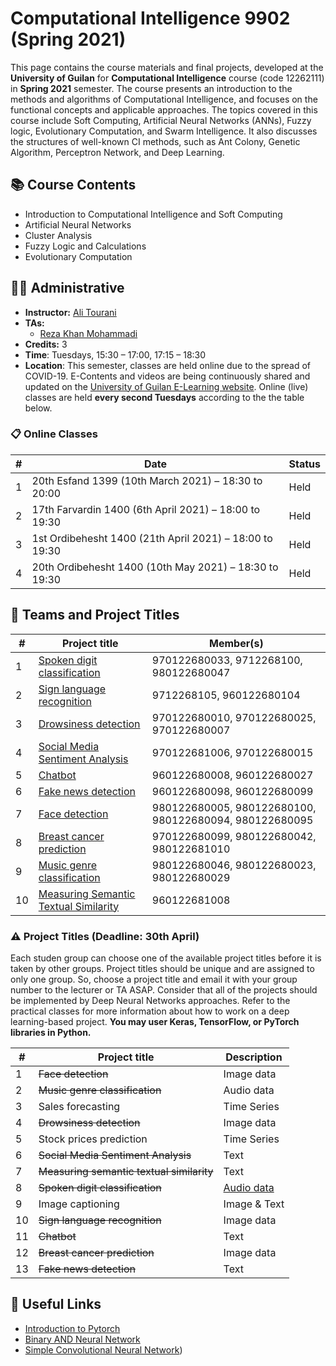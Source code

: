 # Computational Intelligence 9902 (Spring 2021)

This page contains the course materials and final projects, developed at the **University of Guilan** for **Computational Intelligence** course (code 12262111) in **Spring 2021** semester. The course presents an introduction to the methods and algorithms of Computational Intelligence, and focuses on the functional concepts and applicable approaches. The topics covered in this course include Soft Computing, Artificial Neural Networks (ANNs), Fuzzy logic, Evolutionary Computation, and Swarm Intelligence. It also discusses the structures of well-known CI methods, such as Ant Colony, Genetic Algorithm, Perceptron Network, and Deep Learning.

## 📚 Course Contents

- Introduction to Computational Intelligence and Soft Computing
- Artificial Neural Networks
- Cluster Analysis
- Fuzzy Logic and Calculations
- Evolutionary Computation

## 👨‍🏫 Administrative

- **Instructor:** [Ali Tourani](http://alitourani.ir/course-material/ "Ali Tourani")
- **TAs:**
	- [Reza Khan Mohammadi](https://ledengary.github.io/ "Reza Khan Mohammadi")
- **Credits:** 3
- **Time**: Tuesdays, 15:30 – 17:00, 17:15 – 18:30
- **Location**: This semester, classes are held online due to the spread of COVID-19. E-Contents and videos are being continuously shared and updated on the [University of Guilan E-Learning website](https://ecent2.guilan.ac.ir/ "University of Guilan's E-Learning website"). Online (live) classes are held **every second Tuesdays** according to the the table below.

### 📋 Online Classes

| # | Date | Status |
| ------------ | ------------ | ---------- |
| 1 | 20th Esfand 1399 (10th March 2021) – 18:30 to 20:00 | Held |
| 2 | 17th Farvardin 1400 (6th April 2021) – 18:00 to 19:30 | Held |
| 3 | 1st Ordibehesht 1400 (21th April 2021) – 18:00 to 19:30 | Held |
| 4 | 20th Ordibehesht 1400 (10th May 2021) – 18:30 to 19:30 | Held |

## 🔨 Teams and Project Titles

| # | Project title | Member(s) |
| ------------ | ------------ | ------------ |
| 1 | [Spoken digit classification](https://github.com/alitourani/computational-intelligence-class-9902/tree/main/G01-Spoken-Digit-Classification "Spoken digit classification") | 970122680033, 9712268100, 980122680047 |
| 2 | [Sign language recognition](https://github.com/alitourani/computational-intelligence-class-9902/tree/main/G02-Sign-Language-Recognition "Sign language recognition") | 9712268105, 960122680104 |
| 3 | [Drowsiness detection](https://github.com/alitourani/computational-intelligence-class-9902/tree/main/G03-Drowsiness-Detection "Drowsiness detection") | 970122680010, 970122680025, 970122680007 |
| 4 | [Social Media Sentiment Analysis](https://github.com/alitourani/computational-intelligence-class-9902/tree/main/G04-Social-Media-Sentiment-Analysis "Social Media Sentiment Analysis") | 970122681006, 970122680015 |
| 5 | [Chatbot](https://github.com/alitourani/computational-intelligence-class-9902/tree/main/G05-Chatbot "Chatbot") | 960122680008, 960122680027 |
| 6 | [Fake news detection](https://github.com/alitourani/computational-intelligence-class-9902/tree/main/G06-Fake-News-Detection "Fake news detection") | 960122680098, 960122680099 |
| 7 | [Face detection](https://github.com/alitourani/computational-intelligence-class-9902/tree/main/G07-Face-Detection "Face detection") | 980122680005, 980122680100, 980122680094, 980122680095 |
| 8 | [Breast cancer prediction](https://github.com/alitourani/computational-intelligence-class-9902/tree/main/G08-Breast-Cancer-Prediction "Breast cancer prediction") | 970122680099, 980122680042, 980122681010 |
| 9 | [Music genre classification](https://github.com/alitourani/computational-intelligence-class-9902/tree/main/G09-Music-Genre-Classification "Music genre classification") | 980122680046, 980122680023, 980122680029 |
| 10 | [Measuring Semantic Textual Similarity](https://github.com/alitourani/computational-intelligence-class-9902/tree/main/G10-Semantic-Textual-Similarity "Measuring semantic textual similarity") | 960122681008 |

### ⚠️ Project Titles (Deadline: 30th April)

Each studen group can choose one of the available project titles before it is taken by other groups. Project titles should be unique and are assigned to only one group. So, choose a project title and email it with your group number to the lecturer or TA ASAP. Consider that all of the projects should be implemented by Deep Neural Networks approaches. Refer to the practical classes for more information about how to work on a deep learning-based project. **You may user Keras, TensorFlow, or PyTorch libraries in Python.**

| # | Project title | Description |
| ------------ | ------------ | -------- |
| 1 | ~~Face detection~~ | Image data |
| 2 | ~~Music genre classification~~ | Audio data |
| 3 | Sales forecasting | Time Series |
| 4 | ~~Drowsiness detection~~ | Image data |
| 5 | Stock prices prediction | Time Series |
| 6 | ~~Social Media Sentiment Analysis~~ | Text |
| 7 | ~~Measuring semantic textual similarity~~ | Text |
| 8 | ~~Spoken digit classification~~ | [Audio data](https://github.com/Jakobovski/free-spoken-digit-dataset "Audio data") |
| 9 | Image captioning | Image & Text |
| 10 | ~~Sign language recognition~~ | Image data |
| 11 | ~~Chatbot~~ | Text |
| 12 | ~~Breast cancer prediction~~ | Image data |
| 13 | ~~Fake news detection~~ | Text |

## 🔗 Useful Links

- [Introduction to Pytorch](https://www.aparat.com/v/EMw10?playlist=648957 "Introduction to Pytorch")
- [Binary AND Neural Network](https://colab.research.google.com/drive/1uXsT5gbKNawp1QBRy03FhN0KQmW_KRZN?usp=sharing "Binary AND Neural Network")
- [Simple Convolutional Neural Network](https://colab.research.google.com/drive/13IZ7Z0SEkx2ikEE5sNGm3NQbcKlOxaG7?usp=sharing "Simple Convolutional Neural Network"))
